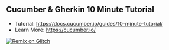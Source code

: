## Cucumber & Gherkin 10 Minute Tutorial

* Tutorial: https://docs.cucumber.io/guides/10-minute-tutorial/
* Learn More: https://cucumber.io/

[![Remix on Glitch](https://cdn.glitch.com/2703baf2-b643-4da7-ab91-7ee2a2d00b5b%2Fremix-button.svg)](https://glitch.com/edit/#!/import/github/jhbsk/cucumber-tests)